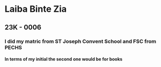 # Laiba Binte Zia
## 23K - 0006
### I did my matric from ST Joseph Convent School and FSC from PECHS
#### In terms of my initial the second one would be for books 
